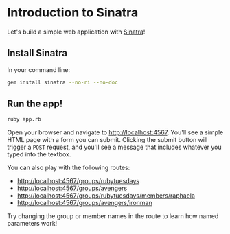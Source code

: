 # Introduction to Sinatra
Let's build a simple web application with [Sinatra](http://www.sinatrarb.com)!

## Install Sinatra
In your command line:

```bash
gem install sinatra --no-ri --no-doc
```

## Run the app!
```bash
ruby app.rb
```

Open your browser and navigate to [http://localhost:4567](http://localhost:4567).
You'll see a simple HTML page with a form you can submit. Clicking the submit button will trigger a `POST` request, and you'll see a message that includes whatever you typed into the textbox.

You can also play with the following routes:
- [http://localhost:4567/groups/rubytuesdays](http://localhost:4567/groups/rubytuesdays)
- [http://localhost:4567/groups/avengers](http://localhost:4567/groups/avengers)
- [http://localhost:4567/groups/rubytuesdays/members/raphaela](http://localhost:4567/groups/rubytuesdays/members/raphaela)
- [http://localhost:4567/groups/avengers/ironman](http://localhost:4567/groups/avengers/ironman)

Try changing the group or member names in the route to learn how named parameters work!
